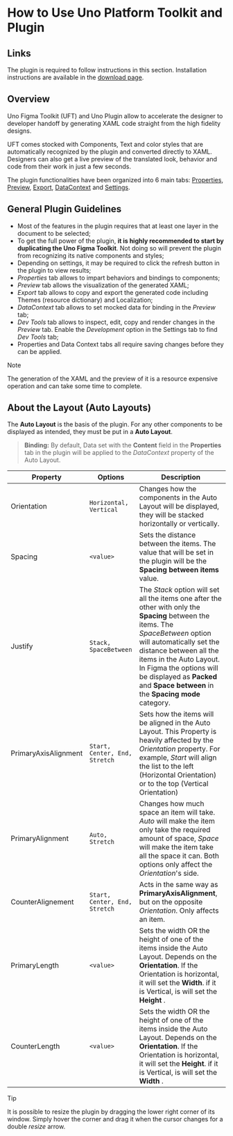 # How to Use Uno Platform Toolkit and Plugin

## Links

The plugin is required to follow instructions in this section. Installation instructions are available in the [download page](../../download.md).

## Overview

Uno Figma Toolkit (UFT) and Uno Plugin allow to accelerate the designer to developer handoff by generating XAML code straight from the high fidelity designs.

UFT comes stocked with Components, Text and color styles that are automatically recognized by the plugin and converted directly to XAML. Designers can also get a live preview of the translated look, behavior and code from their work in just a few seconds.

The plugin functionalities have been organized into 6 main tabs: [Properties](properties-tab.md), [Preview](preview-tab.md), [Export](xaml-tab.md), [DataContext](datacontext-tab.md) and [Settings](settings-tab.md).

## General Plugin Guidelines

- Most of the features in the plugin requires that at least one layer in the document to be selected;
- To get the full power of the plugin, **it is highly recommended to start by duplicating the Uno Figma Toolkit**. Not doing so will prevent the plugin from recognizing its native components and styles;
- Depending on settings, it may be required to click the refresh button in the plugin to view results;
- *Properties* tab allows to impart behaviors and bindings to components;
- *Preview* tab allows the visualization of the generated XAML;
- *Export* tab allows to copy and export the generated code including Themes (resource dictionary) and Localization;
- *DataContext* tab allows to set mocked data for binding in the *Preview* tab;
- *Dev Tools* tab allows to inspect, edit, copy and render changes in the *Preview* tab. Enable the *Development* option in the Settings tab to find *Dev Tools* tab;
- Properties and Data Context tabs all require saving changes before they can be applied.

> [!NOTE]
> The generation of the XAML and the preview of it is a resource expensive operation and can take some time to complete.

## About the Layout (Auto Layouts)

The **Auto Layout** is the basis of the plugin. For any other components to be displayed as intended, they must be put in a **Auto Layout**.

> **Binding:** By default, Data set with the **Content** field in the **Properties** tab in the plugin will be applied to the *DataContext* property of the Auto Layout.



| Property             | Options                       | Description                                                  |
| -------------------- | ----------------------------- | ------------------------------------------------------------ |
| Orientation          | `Horizontal, Vertical`        | Changes how the components in the Auto Layout will be displayed, they will be stacked horizontally or vertically. |
| Spacing              | `<value>`                     | Sets the distance between the items. The value that will be set in the plugin will be the **Spacing between items** value. |
| Justify              | `Stack, SpaceBetween`         | The *Stack* option will set all the items one after the other with only the **Spacing** between the items. The *SpaceBetween* option will automatically set the distance between all the items in the Auto Layout. In Figma the options will be displayed as **Packed** and **Space between** in the **Spacing mode** category. |
| PrimaryAxisAlignment | `Start, Center, End, Stretch` | Sets how the items will be aligned in the Auto Layout. This Property is heavily affected by the *Orientation* property. For example, *Start* will align the list to the left (Horizontal Orientation) or to the top (Vertical Orientation) |
| PrimaryAlignment     | `Auto, Stretch`               | Changes how much space an item will take. *Auto* will make the item only take the required amount of space, *Space* will make the item take all the space it can. Both options only affect the *Orientation*'s side. |
| CounterAlignement    | `Start, Center, End, Stretch` | Acts in the same way as **PrimaryAxisAlignment**, but on the opposite *Orientation*. Only affects an item. |
| PrimaryLength        | `<value>`                     | Sets the width OR the height of one of the items inside the Auto Layout. Depends on the **Orientation**. If the Orientation is horizontal, it will set the **Width**. if it is Vertical, is will set the **Height** . |
| CounterLength        | `<value>`                     | Sets the width OR the height of one of the items inside the Auto Layout. Depends on the **Orientation**. If the Orientation is horizontal, it will set the **Height**. if it is Vertical, is will set the **Width** . |


> [!TIP]
> It is possible to resize the plugin by dragging the lower right corner of its window. Simply hover the corner and drag it when the cursor changes for a double *resize* arrow.

